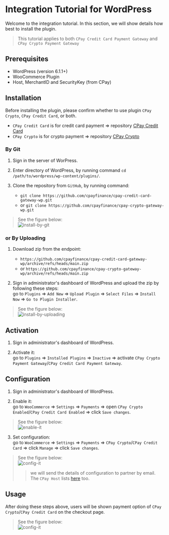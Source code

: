 # Integration Tutorial for WordPress

Welcome to the integration tutorial. In this section, we will show details how best to install the plugin.

> This tutorial applies to both `CPay Credit Card Payment Gateway` and `CPay Crypto Payment Gateway`


## Prerequisites
- WordPress (version 6.1.1+)
- WooCommerce Plugin
- Host, MerchantID and SecurityKey (from CPay)


## Installation
Before installing the plugin, please confirm whether to use plugin `CPay Crypto`, `CPay Credit Card`, or both.
- `CPay Credit Card` is for credit card payment => repository [CPay Credit Card](https://github.com/cpayfinance/cpay-credit-card-gateway-wp)
- `CPay Crypto` is for crypto payment => repository [CPay Crypto](https://github.com/cpayfinance/cpay-crypto-gateway-wp)

### By Git

1. Sign in the server of WorPress.

2. Enter directory of WordPress, by running command `cd /path/to/wordpress/wp-content/plugins/`.

3. Clone the repository from `GitHub`, by running command:
   - `git clone https://github.com/cpayfinance/cpay-credit-card-gateway-wp.git`
   - or `git clone https://github.com/cpayfinance/cpay-crypto-gateway-wp.git`

> See the figure below:  
> ![install-by-git](https://static.cpay.ltd/images/docs/install-by-git.png)


### or By Uploading

1. Download zip from the endpoint:
   - `https://github.com/cpayfinance/cpay-credit-card-gateway-wp/archive/refs/heads/main.zip`
   - or `https://github.com/cpayfinance/cpay-crypto-gateway-wp/archive/refs/heads/main.zip`


2. Sign in administrator's dashboard of WordPress and upload the zip by following these steps:  
   go to `Plugins` => `Add New` => `Upload Plugin` => `Select Files` => `Install Now` => `Go to Plugin Installer`.

> See the figure below:  
> ![install-by-uploading](https://static.cpay.ltd/images/docs/install-by-uploading.png)


## Activation
1. Sign in administrator's dashboard of WordPress.

2. Activate it:  
   go to `Plugins` => `Installed Plugins` => `Inactive` => activate `CPay Crypto Payment Gateway`/`CPay Credit Card Payment Gateway`.
   

## Configuration
1. Sign in administrator's dashboard of WordPress.

2. Enable it:  
   go to `WooCommerce` => `Settings` => `Payments` => open `CPay Crypto Enabled`/`CPay Credit Card Enabled` => click `Save changes`.

> See the figure below:  
> ![enable-it](https://static.cpay.ltd/images/docs/enable-it.png)

3. Set configuration:  
   go to `WooCommerce` => `Settings` => `Payments` => `CPay Crypto`/`CPay Credit Card` => click `Manage` => click `Save changes`.

> See the figure below:  
> ![config-it](https://static.cpay.ltd/images/docs/config-it.png)
>> we will send the details of configuration to partner by email. The `CPay Host` lists [here](https://github.com/cpayfinance/document/blob/main/rest-api-reference/api-host.md) too.

## Usage
After doing these steps above, users will be shown payment option of `CPay Crypto`/`CPay Credit Card` on the checkout page.

> See the figure below:  
> ![config-it](https://static.cpay.ltd/images/docs/checkout-page.png)

